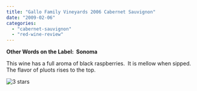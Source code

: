 ```yaml
---
title: "Gallo Family Vineyards 2006 Cabernet Sauvignon"
date: "2009-02-06"
categories: 
  - "cabernet-sauvignon"
  - "red-wine-review"
---
```


**Other Words on the Label:  Sonoma**

This wine has a full aroma of black raspberries.  It is mellow when sipped.  The flavor of pluots rises to the top.

![3 stars](http://www.rebeccagomezfarrell.com/wp-content/uploads/2009/02/rating_avocado1.gif "rating_avocado1")
